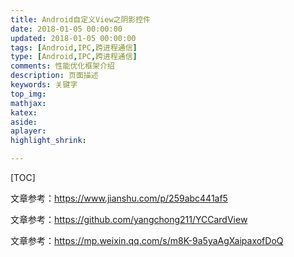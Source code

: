 ```yaml
---
title: Android自定义View之阴影控件
date: 2018-01-05 00:00:00
updated: 2018-01-05 00:00:00
tags: [Android,IPC,跨进程通信]
type: [Android,IPC,跨进程通信]
comments: 性能优化框架介绍
description: 页面描述
keywords: 关键字
top_img:
mathjax:
katex:
aside:
aplayer:
highlight_shrink:

---
```


[TOC]



文章参考：https://www.jianshu.com/p/259abc441af5

文章参考：https://github.com/yangchong211/YCCardView

文章参考：https://mp.weixin.qq.com/s/m8K-9a5yaAgXaipaxofDoQ

